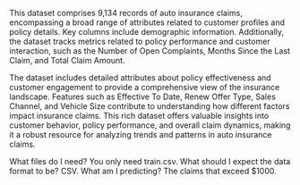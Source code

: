This dataset comprises 9,134 records of auto insurance claims, encompassing a broad range of attributes related to customer profiles and policy details. Key columns include demographic information. Additionally, the dataset tracks metrics related to policy performance and customer interaction, such as the Number of Open Complaints, Months Since the Last Claim, and Total Claim Amount.

The dataset includes detailed attributes about policy effectiveness and customer engagement to provide a comprehensive view of the insurance landscape. Features such as Effective To Date, Renew Offer Type, Sales Channel, and Vehicle Size contribute to understanding how different factors impact insurance claims. This rich dataset offers valuable insights into customer behavior, policy performance, and overall claim dynamics, making it a robust resource for analyzing trends and patterns in auto insurance claims.

What files do I need? You only need train.csv.
What should I expect the data format to be? CSV.
What am I predicting? The claims that exceed $1000.
